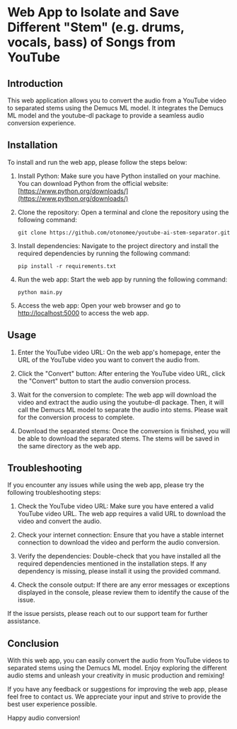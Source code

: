 # Web App to Isolate and Save Different "Stem" (e.g. drums, vocals, bass) of Songs from YouTube

## Introduction

This web application allows you to convert the audio from a YouTube video to separated stems using 
the Demucs ML model. It integrates the Demucs ML model and the youtube-dl package to provide a 
seamless audio conversion experience.

## Installation

To install and run the web app, please follow the steps below:

1. Install Python: Make sure you have Python installed on your machine. You can download Python 
from the official website: [https://www.python.org/downloads/](https://www.python.org/downloads/)

2. Clone the repository: Open a terminal and clone the repository using the following command:

   ```
   git clone https://github.com/otonomee/youtube-ai-stem-separator.git
   ```

3. Install dependencies: Navigate to the project directory and install the required dependencies 
by running the following command:

   ```
   pip install -r requirements.txt
   ```

4. Run the web app: Start the web app by running the following command:

   ```
   python main.py
   ```

5. Access the web app: Open your web browser and go to 
[http://localhost:5000](http://localhost:5000) to access the web app.

## Usage

1. Enter the YouTube video URL: On the web app's homepage, enter the URL of the YouTube video you 
want to convert the audio from.

2. Click the "Convert" button: After entering the YouTube video URL, click the "Convert" button to 
start the audio conversion process.

3. Wait for the conversion to complete: The web app will download the video and extract the audio 
using the youtube-dl package. Then, it will call the Demucs ML model to separate the audio into 
stems. Please wait for the conversion process to complete.

4. Download the separated stems: Once the conversion is finished, you will be able to download the 
separated stems. The stems will be saved in the same directory as the web app.

## Troubleshooting

If you encounter any issues while using the web app, please try the following troubleshooting 
steps:

1. Check the YouTube video URL: Make sure you have entered a valid YouTube video URL. The web app 
requires a valid URL to download the video and convert the audio.

2. Check your internet connection: Ensure that you have a stable internet connection to download 
the video and perform the audio conversion.

3. Verify the dependencies: Double-check that you have installed all the required dependencies 
mentioned in the installation steps. If any dependency is missing, please install it using the 
provided command.

4. Check the console output: If there are any error messages or exceptions displayed in the 
console, please review them to identify the cause of the issue.

If the issue persists, please reach out to our support team for further assistance.

## Conclusion

With this web app, you can easily convert the audio from YouTube videos to separated stems using 
the Demucs ML model. Enjoy exploring the different audio stems and unleash your creativity in 
music production and remixing!

If you have any feedback or suggestions for improving the web app, please feel free to contact us. 
We appreciate your input and strive to provide the best user experience possible.

Happy audio conversion!
